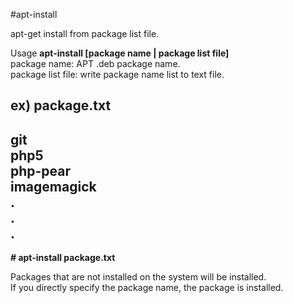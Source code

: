 #apt-install

apt-get install from package list file.  

Usage
**apt-install [package name | package list file]**  
package name: APT .deb package name.  
package list file: write package name list to text file.
  
ex) package.txt  
----
git  
php5  
php-pear  
imagemagick  
.  
.  
.  
----

**# apt-install package.txt**  
  
Packages that are not installed on the system will be installed.  
If you directly specify the package name, the package is installed.  

